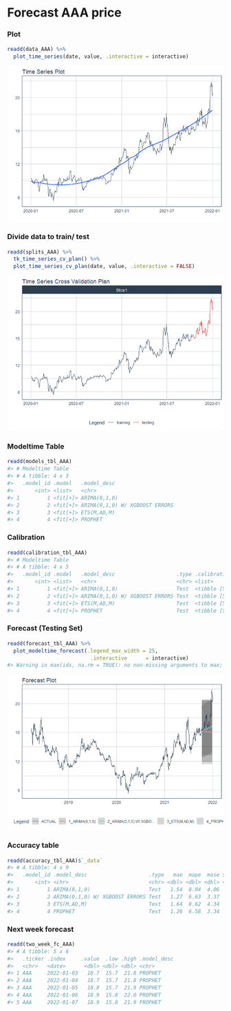 
# Forecast AAA price

### Plot

``` r
readd(data_AAA) %>%
  plot_time_series(date, value, .interactive = interactive)
```

![](Readme_files/figure-gfm/unnamed-chunk-2-1.png)<!-- -->

### Divide data to train/ test

``` r
readd(splits_AAA) %>%
  tk_time_series_cv_plan() %>%
  plot_time_series_cv_plan(date, value, .interactive = FALSE)
```

![](Readme_files/figure-gfm/unnamed-chunk-3-1.png)<!-- -->

### Modeltime Table

``` r
readd(models_tbl_AAA)
#> # Modeltime Table
#> # A tibble: 4 x 3
#>   .model_id .model   .model_desc                   
#>       <int> <list>   <chr>                         
#> 1         1 <fit[+]> ARIMA(0,1,0)                  
#> 2         2 <fit[+]> ARIMA(0,1,0) W/ XGBOOST ERRORS
#> 3         3 <fit[+]> ETS(M,AD,M)                   
#> 4         4 <fit[+]> PROPHET
```

### Calibration

``` r
readd(calibration_tbl_AAA)
#> # Modeltime Table
#> # A tibble: 4 x 5
#>   .model_id .model   .model_desc                    .type .calibration_data
#>       <int> <list>   <chr>                          <chr> <list>           
#> 1         1 <fit[+]> ARIMA(0,1,0)                   Test  <tibble [59 x 4]>
#> 2         2 <fit[+]> ARIMA(0,1,0) W/ XGBOOST ERRORS Test  <tibble [59 x 4]>
#> 3         3 <fit[+]> ETS(M,AD,M)                    Test  <tibble [59 x 4]>
#> 4         4 <fit[+]> PROPHET                        Test  <tibble [59 x 4]>
```

### Forecast (Testing Set)

``` r
readd(forecast_tbl_AAA) %>% 
  plot_modeltime_forecast(.legend_max_width = 25, 
                           .interactive      = interactive)
#> Warning in max(ids, na.rm = TRUE): no non-missing arguments to max; returning -Inf
```

![](Readme_files/figure-gfm/unnamed-chunk-6-1.png)<!-- -->

### Accuracy table

``` r
readd(accuracy_tbl_AAA)$`_data`
#> # A tibble: 4 x 9
#>   .model_id .model_desc                    .type   mae  mape  mase smape  rmse   rsq
#>       <int> <chr>                          <chr> <dbl> <dbl> <dbl> <dbl> <dbl> <dbl>
#> 1         1 ARIMA(0,1,0)                   Test   1.54  8.04  4.06  8.69  2.17 NA   
#> 2         2 ARIMA(0,1,0) W/ XGBOOST ERRORS Test   1.27  6.63  3.37  7.1   1.91 NA   
#> 3         3 ETS(M,AD,M)                    Test   1.64  8.62  4.34  9.33  2.27  0   
#> 4         4 PROPHET                        Test   1.26  6.58  3.34  7.04  1.85  0.55
```

### Next week forecast

``` r
readd(two_week_fc_AAA)
#> # A tibble: 5 x 6
#>   .ticker .index     .value  .low .high .model_desc
#>   <chr>   <date>      <dbl> <dbl> <dbl> <chr>      
#> 1 AAA     2022-01-03   18.7  15.7  21.8 PROPHET    
#> 2 AAA     2022-01-04   18.7  15.7  21.8 PROPHET    
#> 3 AAA     2022-01-05   18.8  15.7  21.9 PROPHET    
#> 4 AAA     2022-01-06   18.9  15.8  22.0 PROPHET    
#> 5 AAA     2022-01-07   18.9  15.8  21.9 PROPHET
```
